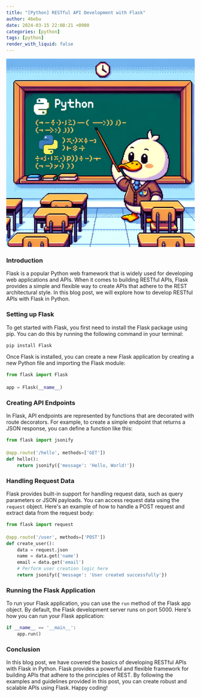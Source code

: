 ```yaml
---
title: "[Python] RESTful API Development with Flask"
author: 46ebu
date: 2024-03-15 22:08:21 +0900
categories: [python]
tags: [python]
render_with_liquid: false
---
```


![Intro](/assets/img/post/python.png)
### Introduction

Flask is a popular Python web framework that is widely used for developing web applications and APIs. When it comes to building RESTful APIs, Flask provides a simple and flexible way to create APIs that adhere to the REST architectural style. In this blog post, we will explore how to develop RESTful APIs with Flask in Python.

### Setting up Flask

To get started with Flask, you first need to install the Flask package using pip. You can do this by running the following command in your terminal:

```python
pip install Flask
```

Once Flask is installed, you can create a new Flask application by creating a new Python file and importing the Flask module:

```python
from flask import Flask

app = Flask(__name__)
```

### Creating API Endpoints

In Flask, API endpoints are represented by functions that are decorated with route decorators. For example, to create a simple endpoint that returns a JSON response, you can define a function like this:

```python
from flask import jsonify

@app.route('/hello', methods=['GET'])
def hello():
    return jsonify({'message': 'Hello, World!'})
```

### Handling Request Data

Flask provides built-in support for handling request data, such as query parameters or JSON payloads. You can access request data using the `request` object. Here's an example of how to handle a POST request and extract data from the request body:

```python
from flask import request

@app.route('/user', methods=['POST'])
def create_user():
    data = request.json
    name = data.get('name')
    email = data.get('email')
    # Perform user creation logic here
    return jsonify({'message': 'User created successfully'})
```

### Running the Flask Application

To run your Flask application, you can use the `run` method of the Flask app object. By default, the Flask development server runs on port 5000. Here's how you can run your Flask application:

```python
if __name__ == '__main__':
    app.run()
```

### Conclusion

In this blog post, we have covered the basics of developing RESTful APIs with Flask in Python. Flask provides a powerful and flexible framework for building APIs that adhere to the principles of REST. By following the examples and guidelines provided in this post, you can create robust and scalable APIs using Flask. Happy coding!